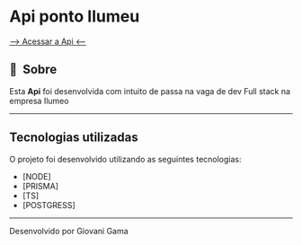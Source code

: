 # Api ponto Ilumeu

<a href="https://ilumeo-api-deploy.cyclic.app"> --> Acessar a Api <-- </a>

## 🔖&nbsp; Sobre

   Esta **Api** foi desenvolvida com intuito de passa na vaga de dev Full stack na empresa Ilumeo

---

## Tecnologias utilizadas

O projeto foi desenvolvido utilizando as seguintes tecnologias:

- [NODE]
- [PRISMA]
- [TS]
- [POSTGRESS]

---

Desenvolvido por Giovani Gama
